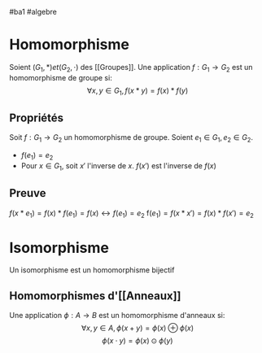 #ba1 #algebre 
# Homomorphisme
Soient $(G_1,*)et (G_2,\cdot)$ des [[Groupes]].
Une application $f:G_1 \to G_2$ est un homomorphisme de groupe si:
$$\forall x,y\in G_1,f(x*y)=f(x)*f(y)$$
## Propriétés
Soit  $f:G_1 \to G_2$ un homomorphisme de groupe. Soient $e_1\in G_1,e_2\in G_2$.
- $f(e_1)=e_2$
- Pour $x \in G_1$, soit $x'$ l'inverse de $x$. $f(x')$ est l'inverse de $f(x)$
## Preuve
$f(x*e_1)=f(x)*f(e_1)=f(x) \leftrightarrow f(e_1)=e_2$ 
f$(e_1)= f(x*x')=f(x)*f(x')=e_2$
# Isomorphisme
Un isomorphisme est un homomorphisme bijectif
## Homomorphismes d'[[Anneaux]]
Une application $\phi:A\to B$ est un homomorphisme d'anneaux si:
$$\forall x,y \in A, \phi(x+y)=\phi(x)
\oplus \phi(x)$$
$$\phi(x\cdot y)=\phi(x) \odot \phi(y)$$

